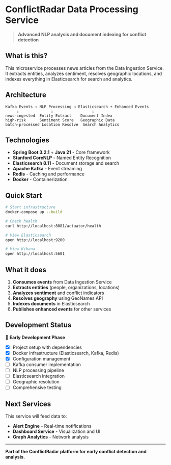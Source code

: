 # ConflictRadar Data Processing Service

> **Advanced NLP analysis and document indexing for conflict detection**

## What is this?

This microservice processes news articles from the Data Ingestion Service. It extracts entities, analyzes sentiment, resolves geographic locations, and indexes everything in Elasticsearch for search and analytics.

## Architecture

```
Kafka Events → NLP Processing → Elasticsearch + Enhanced Events
     ↓              ↓                 ↓
news-ingested  Entity Extract    Document Index
high-risk      Sentiment Score   Geographic Data
batch-processed Location Resolve  Search Analytics
```

## Technologies

- **Spring Boot 3.2.1** + **Java 21** - Core framework
- **Stanford CoreNLP** - Named Entity Recognition
- **Elasticsearch 8.11** - Document storage and search
- **Apache Kafka** - Event streaming
- **Redis** - Caching and performance
- **Docker** - Containerization

## Quick Start

```bash
# Start infrastructure
docker-compose up --build

# Check health
curl http://localhost:8081/actuator/health

# View Elasticsearch
open http://localhost:9200

# View Kibana  
open http://localhost:5601
```

## What it does

1. **Consumes events** from Data Ingestion Service
2. **Extracts entities** (people, organizations, locations)
3. **Analyzes sentiment** and conflict indicators
4. **Resolves geography** using GeoNames API
5. **Indexes documents** in Elasticsearch
6. **Publishes enhanced events** for other services

## Development Status

🚧 **Early Development Phase**

- [x] Project setup with dependencies
- [x] Docker infrastructure (Elasticsearch, Kafka, Redis)
- [x] Configuration management
- [ ] Kafka consumer implementation
- [ ] NLP processing pipeline
- [ ] Elasticsearch integration
- [ ] Geographic resolution
- [ ] Comprehensive testing

## Next Services

This service will feed data to:
- **Alert Engine** - Real-time notifications
- **Dashboard Service** - Visualization and UI
- **Graph Analytics** - Network analysis

---

**Part of the ConflictRadar platform for early conflict detection and analysis.**